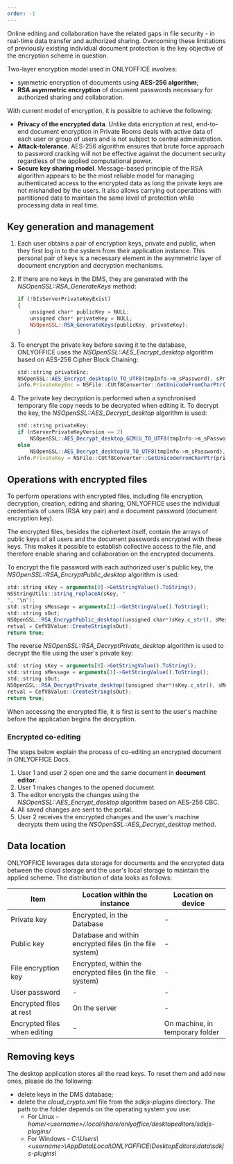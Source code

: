 ```yaml
---
order: -1
---
```


Online editing and collaboration have the related gaps in file security - in real-time data transfer and authorized sharing. Overcoming these limitations of previously existing individual document protection is the key objective of the encryption scheme in question.

Two-layer encryption model used in ONLYOFFICE involves:

* symmetric encryption of documents using **AES-256 algorithm**;
* **RSA asymmetric encryption** of document passwords necessary for authorized sharing and collaboration.

With current model of encryption, it is possible to achieve the following:

* **Privacy of the encrypted data**. Unlike data encryption at rest, end-to-end document encryption in Private Rooms deals with active data of each user or group of users and is not subject to central administration.
* **Attack-tolerance**. AES-256 algorithm ensures that brute force approach to password cracking will not be effective against the document security regardless of the applied computational power.
* **Secure key sharing model**. Message-based principle of the RSA algorithm appears to be the most reliable model for managing authenticated access to the encrypted data as long the private keys are not mishandled by the users. It also allows carrying out operations with partitioned data to maintain the same level of protection while processing data in real time.

## Key generation and management

1. Each user obtains a pair of encryption keys, private and public, when they first log in to the system from their application instance. This personal pair of keys is a necessary element in the asymmetric layer of document encryption and decryption mechanisms.

2. If there are no keys in the DMS, they are generated with the *NSOpenSSL::RSA\_GenerateKeys* method:

   ``` javascript
   if (!bIsServerPrivateKeyExist)
   {
       unsigned char* publicKey = NULL;
       unsigned char* privateKey = NULL;
       NSOpenSSL::RSA_GenerateKeys(publicKey, privateKey);
   }
   ```

3. To encrypt the private key before saving it to the database, ONLYOFFICE uses the *NSOpenSSL::AES\_Encrypt\_desktop* algorithm based on AES-256 Cipher Block Chaining:

   ``` javascript
   std::string privateEnc;
   NSOpenSSL::AES_Encrypt_desktop(U_TO_UTF8(tmpInfo->m_sPassword), sPrivate, privateEnc, CAscRendererProcessParams::getInstance().GetProperty("user"));
   info.PrivateKeyEnc = NSFile::CUtf8Converter::GetUnicodeFromCharPtr(privateEnc);
   ```

4. The private key decryption is performed when a synchronised temporary file copy needs to be decrypted when editing it. To decrypt the key, the *NSOpenSSL::AES\_Decrypt\_desktop* algorithm is used:

   ``` javascript
   std::string privateKey;
   if (nServerPrivateKeyVersion == 2)
       NSOpenSSL::AES_Decrypt_desktop_GCM(U_TO_UTF8(tmpInfo->m_sPassword), privateKeyEnc, privateKey, CAscRendererProcessParams::getInstance().GetProperty("user"), nServerPrivateKeyVersionOffset);
   else
       NSOpenSSL::AES_Decrypt_desktop(U_TO_UTF8(tmpInfo->m_sPassword), privateKeyEnc, privateKey, CAscRendererProcessParams::getInstance().GetProperty("user"));
   info.PrivateKey = NSFile::CUtf8Converter::GetUnicodeFromCharPtr(privateKey);
   ```

## Operations with encrypted files

To perform operations with encrypted files, including file encryption, decryption, creation, editing and sharing, ONLYOFFICE uses the individual credentials of users (RSA key pair) and a document password (document encryption key).

The encrypted files, besides the ciphertext itself, contain the arrays of public keys of all users and the document passwords encrypted with these keys. This makes it possible to establish collective access to the file, and therefore enable sharing and collaboration on the encrypted documents.

To encrypt the file password with each authorized user's public key, the *NSOpenSSL::RSA\_EncryptPublic\_desktop* algorithm is used:

``` javascript
std::string sKey = arguments[0]->GetStringValue().ToString();
NSStringUtils::string_replaceA(sKey, "
", "\n");
std::string sMessage = arguments[1]->GetStringValue().ToString();
std::string sOut;
NSOpenSSL::RSA_EncryptPublic_desktop((unsigned char*)sKey.c_str(), sMessage, sOut);
retval = CefV8Value::CreateString(sOut);
return true;
```

The reverse *NSOpenSSL::RSA\_DecryptPrivate\_desktop* algorithm is used to decrypt the file using the user's private key:

``` javascript
std::string sKey = arguments[0]->GetStringValue().ToString();
std::string sMessage = arguments[1]->GetStringValue().ToString();
std::string sOut;
NSOpenSSL::RSA_DecryptPrivate_desktop((unsigned char*)sKey.c_str(), sMessage, sOut);
retval = CefV8Value::CreateString(sOut);
return true;
```

When accessing the encrypted file, it is first is sent to the user's machine before the application begins the decryption.

### Encrypted co-editing

The steps below explain the process of co-editing an encrypted document in ONLYOFFICE Docs.

1. User 1 and user 2 open one and the same document in **document editor**.
2. User 1 makes changes to the opened document.
3. The editor encrypts the changes using the *NSOpenSSL::AES\_Encrypt\_desktop* algorithm based on AES-256 CBC.
4. All saved changes are sent to the portal.
5. User 2 receives the encrypted changes and the user's machine decrypts them using the *NSOpenSSL::AES\_Decrypt\_desktop* method.

## Data location

ONLYOFFICE leverages data storage for documents and the encrypted data between the cloud storage and the user's local storage to maintain the applied scheme. The distribution of data looks as follows:

| Item                         | Location within the instance                               | Location on device              |
| ---------------------------- | ---------------------------------------------------------- | ------------------------------- |
| Private key                  | Encrypted, in the Database                                 | -                               |
| Public key                   | Database and within encrypted files (in the file system)   | -                               |
| File encryption key          | Encrypted, within the encrypted files (in the file system) | -                               |
| User password                | -                                                          | -                               |
| Encrypted files at rest      | On the server                                              | -                               |
| Encrypted files when editing | -                                                          | On machine, in temporary folder |

## Removing keys

The desktop application stores all the read keys. To reset them and add new ones, please do the following:

* delete keys in the DMS database;
* delete the *cloud\_crypto.xml* file from the *sdkjs-plugins* directory. The path to the folder depends on the operating system you use:
  * For Linux - *home/\<username>/.local/share/onlyoffice/desktopeditors/sdkjs-plugins/*
  * For Windows - *C:\Users\\\<username>\AppData\Local\ONLYOFFICE\DesktopEditors\data\sdkjs-plugins\\*
